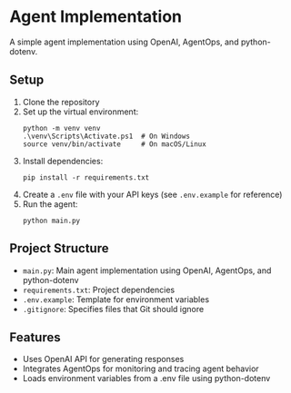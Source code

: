 # Agent Implementation

A simple agent implementation using OpenAI, AgentOps, and python-dotenv.

## Setup

1. Clone the repository
2. Set up the virtual environment:
   ```
   python -m venv venv
   .\venv\Scripts\Activate.ps1  # On Windows
   source venv/bin/activate     # On macOS/Linux
   ```
3. Install dependencies:
   ```
   pip install -r requirements.txt
   ```
4. Create a `.env` file with your API keys (see `.env.example` for reference)
5. Run the agent:
   ```
   python main.py
   ```

## Project Structure

- `main.py`: Main agent implementation using OpenAI, AgentOps, and python-dotenv
- `requirements.txt`: Project dependencies
- `.env.example`: Template for environment variables
- `.gitignore`: Specifies files that Git should ignore

## Features

- Uses OpenAI API for generating responses
- Integrates AgentOps for monitoring and tracing agent behavior
- Loads environment variables from a .env file using python-dotenv
